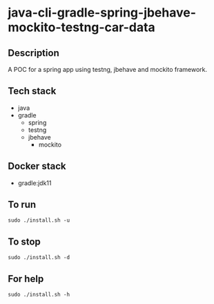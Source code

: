 # java-cli-gradle-spring-jbehave-mockito-testng-car-data

## Description
A POC for a spring app using testng,
jbehave and mockito framework.

## Tech stack
- java
- gradle
	- spring
  - testng
  - jbehave
	- mockito

## Docker stack
- gradle:jdk11

## To run
`sudo ./install.sh -u`

## To stop
`sudo ./install.sh -d`

## For help
`sudo ./install.sh -h`
